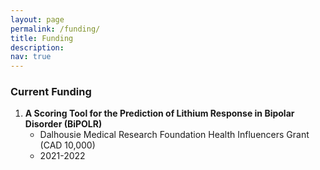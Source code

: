 ```yaml
---
layout: page
permalink: /funding/
title: Funding
description: 
nav: true
---
```


### Current Funding

1. **A Scoring Tool for the Prediction of Lithium Response in Bipolar Disorder (BiPOLR)**
   - Dalhousie Medical Research Foundation Health Influencers Grant (CAD 10,000)
   - 2021-2022
